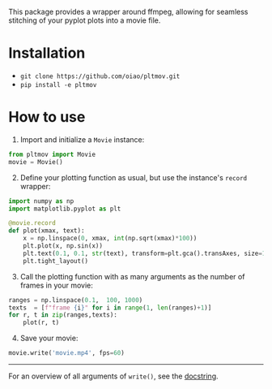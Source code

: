 This package provides a wrapper around ffmpeg, allowing for seamless stitching of your pyplot plots into a movie file.


# Installation
  * `git clone https://github.com/oiao/pltmov.git`
  * `pip install -e pltmov`

# How to use

1. Import and initialize a `Movie` instance:

  ```python
  from pltmov import Movie
  movie = Movie()
  ````

2. Define your plotting function as usual, but use the instance's `record` wrapper:

  ```python
  import numpy as np
  import matplotlib.pyplot as plt

  @movie.record
  def plot(xmax, text):
      x = np.linspace(0, xmax, int(np.sqrt(xmax)*100))
      plt.plot(x, np.sin(x))
      plt.text(0.1, 0.1, str(text), transform=plt.gca().transAxes, size=18)
      plt.tight_layout()
  ````

3. Call the plotting function with as many arguments as the number of frames in your movie:

  ```python
  ranges = np.linspace(0.1,  100, 1000)
  texts  = [f"frame {i}" for i in range(1, len(ranges)+1)]
  for r, t in zip(ranges,texts):
      plot(r, t)
  ```

4. Save your movie:
  ```python
  movie.write('movie.mp4', fps=60)
  ```

-------

For an overview of all arguments of `write()`, see the [docstring](https://github.com/oiao/pltmov/blob/5b0a4e3c5fdff74fe5aa380600751f1f21d0da05/pltmov/movie.py#L54).
